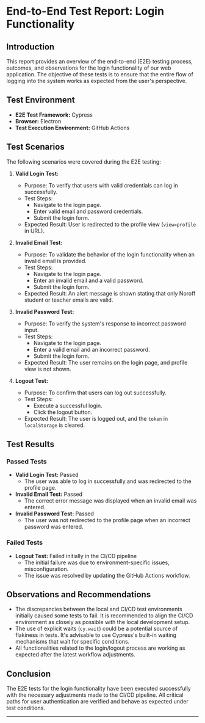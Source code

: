 # End-to-End Test Report: Login Functionality

## Introduction

This report provides an overview of the end-to-end (E2E) testing process, outcomes, and observations for the login functionality of our web application. The objective of these tests is to ensure that the entire flow of logging into the system works as expected from the user's perspective.

## Test Environment

- **E2E Test Framework:** Cypress
- **Browser:** Electron
- **Test Execution Environment:** GitHub Actions

## Test Scenarios

The following scenarios were covered during the E2E testing:

1. **Valid Login Test:**

   - Purpose: To verify that users with valid credentials can log in successfully.
   - Test Steps:
     - Navigate to the login page.
     - Enter valid email and password credentials.
     - Submit the login form.
   - Expected Result: User is redirected to the profile view (`view=profile` in URL).

2. **Invalid Email Test:**

   - Purpose: To validate the behavior of the login functionality when an invalid email is provided.
   - Test Steps:
     - Navigate to the login page.
     - Enter an invalid email and a valid password.
     - Submit the login form.
   - Expected Result: An alert message is shown stating that only Noroff student or teacher emails are valid.

3. **Invalid Password Test:**

   - Purpose: To verify the system's response to incorrect password input.
   - Test Steps:
     - Navigate to the login page.
     - Enter a valid email and an incorrect password.
     - Submit the login form.
   - Expected Result: The user remains on the login page, and profile view is not shown.

4. **Logout Test:**
   - Purpose: To confirm that users can log out successfully.
   - Test Steps:
     - Execute a successful login.
     - Click the logout button.
   - Expected Result: The user is logged out, and the `token` in `localStorage` is cleared.

## Test Results

### Passed Tests

- **Valid Login Test:** Passed
  - The user was able to log in successfully and was redirected to the profile page.
- **Invalid Email Test:** Passed
  - The correct error message was displayed when an invalid email was entered.
- **Invalid Password Test:** Passed
  - The user was not redirected to the profile page when an incorrect password was entered.

### Failed Tests

- **Logout Test:** Failed initially in the CI/CD pipeline
  - The initial failure was due to environment-specific issues, misconfiguration.
  - The issue was resolved by updating the GitHub Actions workflow.

## Observations and Recommendations

- The discrepancies between the local and CI/CD test environments initially caused some tests to fail. It is recommended to align the CI/CD environment as closely as possible with the local development setup.
- The use of explicit waits (`cy.wait`) could be a potential source of flakiness in tests. It's advisable to use Cypress's built-in waiting mechanisms that wait for specific conditions.
- All functionalities related to the login/logout process are working as expected after the latest workflow adjustments.

## Conclusion

The E2E tests for the login functionality have been executed successfully with the necessary adjustments made to the CI/CD pipeline. All critical paths for user authentication are verified and behave as expected under test conditions.

---

